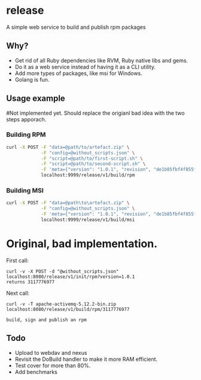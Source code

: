 # release
A simple web service to build and publish rpm packages 

## Why?

* Get rid of all Ruby dependencies like RVM, Ruby native libs and gems.
* Do it as a web service instead of having it as a CLI utility.
* Add more types of packages, like msi for Windows.
* Golang is fun.

## Usage example
#Not implemented yet. Should replace the origianl bad idea with the two steps apporach.

### Building RPM
```bash
curl -X POST -F "data=@path/to/artefact.zip" \
             -F "config=@without_scripts.json" \
             -F "script=@path/to/first-script.sh" \
             -F "script=@path/to/second-script.sh" \
             -F 'meta={"version": "1.0.1", "revision", "de1b85fbf4f855f48c6362ea26401e46" }' \
             localhost:9999/release/v1/build/rpm
```

### Building MSI
```bash
curl -X POST -F "data=@path\to\artefact.zip" \
             -F "config=@without_scripts.json" \
             -F 'meta={"version": "1.0.1", "revision", "de1b85fbf4f855f48c6362ea26401e46" }' \
             localhost:9999/release/v1/build/msi

```

# Original, bad implementation.
First call:

```shell
curl -v -X POST -d "@without_scripts.json" localhost:8080/release/v1/init/rpm?version=1.0.1
returns 3117776977 
``` 

Next call:

```shell
curl -v -T apache-activemq-5.12.2-bin.zip  localhost:8080/release/v1/build/rpm/3117776977

build, sign and publish an rpm
``` 

## Todo
* Upload to webdav and nexus
* Revisit the DoBuild handler to make it more RAM efficient.
* Test cover for more than 80%.
* Add benchmarks

